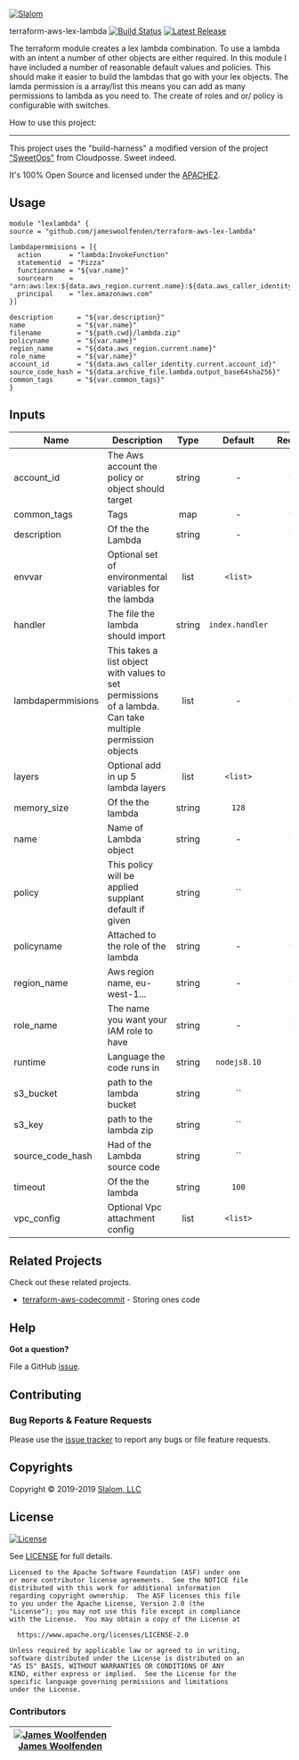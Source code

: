 <!-- This file was automatically generated by the `build-harness`. Make all changes to `README.yaml` and run `make readme` to rebuild this file. -->

[![Slalom][logo]](https://slalom.com)

terraform-aws-lex-lambda [![Build Status](https://api.travis-ci.com/JamesWoolfenden/terraform-aws-lex-lambda.svg?branch=master)](https://travis-ci.com/JamesWoolfenden/terraform-aws-lex-lambda) [![Latest Release](https://img.shields.io/github/release/JamesWoolfenden/terraform-aws-lex-lambda.svg)](https://github.com/JamesWoolfenden/terraform-aws-lex-lambda/releases/latest)

The terraform module creates a lex lambda combination. To use a lambda with an intent a number of other objects are either required. In this module I have included a number of reasonable default values and policies.
This should make it easier to build the lambdas that go with your lex objects.
The lamda permission is a array/list this means you can add as many permissions to lambda as you need to.
The create of roles and or/ policy is configurable with switches.

How to use this project:

---

This project uses the "build-harness" a modified version of the project ["SweetOps"](https://cpco.io/sweetops) from Cloudposse. Sweet indeed.

It's 100% Open Source and licensed under the [APACHE2](LICENSE).

## Usage

```hcl
module "lexlambda" {
source = "github.com/jameswoolfenden/terraform-aws-lex-lambda"

lambdapermmisions = [{
  action       = "lambda:InvokeFunction"
  statementid  = "Pizza"
  functionname = "${var.name}"
  sourcearn    = "arn:aws:lex:${data.aws_region.current.name}:${data.aws_caller_identity.current.account_id}:intent:Pizza:*"
  principal    = "lex.amazonaws.com"
}]

description      = "${var.description}"
name             = "${var.name}"
filename         = "${path.cwd}/lambda.zip"
policyname       = "${var.name}"
region_name      = "${data.aws_region.current.name}"
role_name        = "${var.name}"
account_id       = "${data.aws_caller_identity.current.account_id}"
source_code_hash = "${data.archive_file.lambda.output_base64sha256}"
common_tags      = "${var.common_tags}"
}
```

## Inputs

| Name | Description | Type | Default | Required |
|------|-------------|:----:|:-----:|:-----:|
| account_id | The Aws account the policy or object should target | string | - | yes |
| common_tags | Tags | map | - | yes |
| description | Of the the Lambda | string | - | yes |
| envvar | Optional set of environmental variables for the lambda | list | `<list>` | no |
| handler | The file the lambda should import | string | `index.handler` | no |
| lambdapermmisions | This takes a list object with values to set permissions of a lambda. Can take multiple permission objects | list | - | yes |
| layers | Optional add in up 5 lambda layers | list | `<list>` | no |
| memory_size | Of the the lambda | string | `128` | no |
| name | Name of Lambda object | string | - | yes |
| policy | This policy will be applied supplant default if given | string | `` | no |
| policyname | Attached to the role of the lambda | string | - | yes |
| region_name | Aws region name, eu-west-1... | string | - | yes |
| role_name | The name you want your IAM role to have | string | - | yes |
| runtime | Language the code runs in | string | `nodejs8.10` | no |
| s3_bucket | path to the lambda bucket | string | `` | no |
| s3_key | path to the lambda zip | string | `` | no |
| source_code_hash | Had of the Lambda source code | string | `` | no |
| timeout | Of the the lambda | string | `100` | no |
| vpc_config | Optional Vpc attachment config | list | `<list>` | no |

## Related Projects

Check out these related projects.

- [terraform-aws-codecommit](https://github.com/jameswoolfenden/terraform-aws-codebuild) - Storing ones code

## Help

**Got a question?**

File a GitHub [issue](https://github.com/JamesWoolfenden/terraform-aws-lex-lambda/issues).

## Contributing

### Bug Reports & Feature Requests

Please use the [issue tracker](https://github.com/JamesWoolfenden/terraform-aws-lex-lambda/issues) to report any bugs or file feature requests.

## Copyrights

Copyright © 2019-2019 [Slalom, LLC](https://slalom.com)

## License

[![License](https://img.shields.io/badge/License-Apache%202.0-blue.svg)](https://opensource.org/licenses/Apache-2.0)

See [LICENSE](LICENSE) for full details.

    Licensed to the Apache Software Foundation (ASF) under one
    or more contributor license agreements.  See the NOTICE file
    distributed with this work for additional information
    regarding copyright ownership.  The ASF licenses this file
    to you under the Apache License, Version 2.0 (the
    "License"); you may not use this file except in compliance
    with the License.  You may obtain a copy of the License at

      https://www.apache.org/licenses/LICENSE-2.0

    Unless required by applicable law or agreed to in writing,
    software distributed under the License is distributed on an
    "AS IS" BASIS, WITHOUT WARRANTIES OR CONDITIONS OF ANY
    KIND, either express or implied.  See the License for the
    specific language governing permissions and limitations
    under the License.

### Contributors

|  [![James Woolfenden][jameswoolfenden_avatar]][jameswoolfenden_homepage]<br/>[James Woolfenden][jameswoolfenden_homepage] |
|---|

  [jameswoolfenden_homepage]: https://github.com/jameswoolfenden
  [jameswoolfenden_avatar]: https://github.com/jameswoolfenden.png?size=150

[logo]: https://gist.githubusercontent.com/JamesWoolfenden/5c457434351e9fe732ca22b78fdd7d5e/raw/15933294ae2b00f5dba6557d2be88f4b4da21201/slalom-logo.png
[website]: https://slalom.com
[github]: https://github.com/jameswoolfenden
[linkedin]: https://www.linkedin.com/company/slalom-consulting/
[twitter]: https://twitter.com/Slalom

[share_twitter]: https://twitter.com/intent/tweet/?text=terraform-aws-lex-lambda&url=https://github.com/JamesWoolfenden/terraform-aws-lex-lambda
[share_linkedin]: https://www.linkedin.com/shareArticle?mini=true&title=terraform-aws-lex-lambda&url=https://github.com/JamesWoolfenden/terraform-aws-lex-lambda
[share_reddit]: https://reddit.com/submit/?url=https://github.com/JamesWoolfenden/terraform-aws-lex-lambda
[share_facebook]: https://facebook.com/sharer/sharer.php?u=https://github.com/JamesWoolfenden/terraform-aws-lex-lambda
[share_googleplus]: https://plus.google.com/share?url=https://github.com/JamesWoolfenden/terraform-aws-lex-lambda
[share_email]: mailto:?subject=terraform-aws-lex-lambda&body=https://github.com/JamesWoolfenden/terraform-aws-lex-lambda
